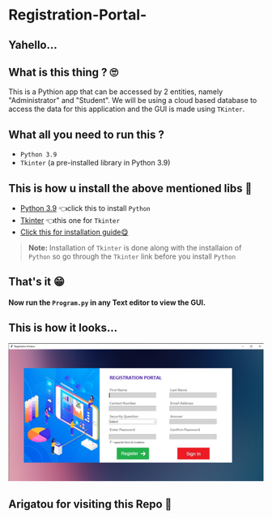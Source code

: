 # Registration-Portal-


## Yahello...


## What is this thing ? 🙄
This is a Pythion app that can be accessed by 2 entities, namely "Administrator" and "Student". We will be using a cloud based database to access the data for this application and the GUI is made using `TKinter`.


## What all you need to run this ?
* `Python 3.9`
* `Tkinter` (a pre-installed library in Python 3.9)

## This is how u install the above mentioned libs 😤
* [Python 3.9](https://www.python.org/downloads/release/python-392/) 👈click this to install `Python`
* [Tkinter](https://tkdocs.com/tutorial/install.html) 👈this one for `Tkinter`
* [Click this for installation guide😋](https://www.youtube.com/watch?v=IDo_Gsv3KVk)

> **Note:** Installation of `Tkinter` is done along with the installaion of `Python` so go through the `Tkinter` link before you install `Python` 
 
 
 
 ## That's it 😁
 #### Now run the `Program.py` in any Text editor to view the GUI.
 
 ## This is how it looks...
 ![](images/app_eg.jpeg)
## Arigatou for visiting this Repo 👊
